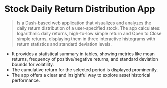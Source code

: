 # Stock Daily Return Distribution App
> Is a Dash-based web application that visualizes and analyzes the daily return distribution of a user-specified stock.
The app calculates:
>  logarithmic daily returns,
> high-to-low simple return and Open to Close simple returns,
>  displaying them in three interactive histograms with return statistics and standard deviation levels.

* It provides a statistical summary in tables, showing metrics like mean returns, frequency of positive/negative returns, and standard deviation bounds for volatility.
* The cumulative return for the selected period is displayed prominently.
* The app offers a clear and insightful way to explore asset historical performance.
